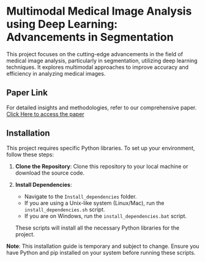 # Multimodal Medical Image Analysis using Deep Learning: Advancements in Segmentation

This project focuses on the cutting-edge advancements in the field of medical image analysis, particularly in segmentation, utilizing deep learning techniques. It explores multimodal approaches to improve accuracy and efficiency in analyzing medical images.

## Paper Link
For detailed insights and methodologies, refer to our comprehensive paper. 
[Click Here to access the paper](https://www.overleaf.com/1565854883cxxjqndwfjkt#7d9a1f)

## Installation
This project requires specific Python libraries. To set up your environment, follow these steps:

1. **Clone the Repository**: Clone this repository to your local machine or download the source code.

2. **Install Dependencies**:
   - Navigate to the `Install_dependencies` folder.
   - If you are using a Unix-like system (Linux/Mac), run the `install_dependencies.sh` script.
   - If you are on Windows, run the `install_dependencies.bat` script.
   
   These scripts will install all the necessary Python libraries for the project.

**Note**: This installation guide is temporary and subject to change. Ensure you have Python and pip installed on your system before running these scripts.

